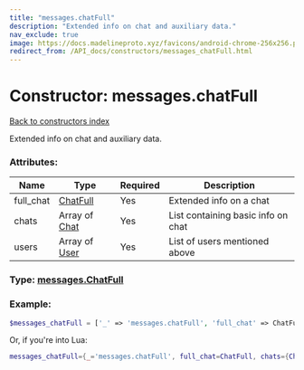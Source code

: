 ```yaml
---
title: "messages.chatFull"
description: "Extended info on chat and auxiliary data."
nav_exclude: true
image: https://docs.madelineproto.xyz/favicons/android-chrome-256x256.png
redirect_from: /API_docs/constructors/messages_chatFull.html
---
```

# Constructor: messages.chatFull  
[Back to constructors index](index.md)



Extended info on chat and auxiliary data.

### Attributes:

| Name     |    Type       | Required | Description |
|----------|---------------|----------|-------------|
|full\_chat|[ChatFull](../types/ChatFull.md) | Yes|Extended info on a chat|
|chats|Array of [Chat](../types/Chat.md) | Yes|List containing basic info on chat|
|users|Array of [User](../types/User.md) | Yes|List of users mentioned above|



### Type: [messages.ChatFull](../types/messages.ChatFull.md)


### Example:

```php
$messages_chatFull = ['_' => 'messages.chatFull', 'full_chat' => ChatFull, 'chats' => [Chat, Chat], 'users' => [User, User]];
```  


Or, if you're into Lua:

```lua
messages_chatFull={_='messages.chatFull', full_chat=ChatFull, chats={Chat}, users={User}}

```


